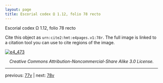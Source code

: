 ```yaml
---
layout: page
title: Escorial codex Ω 1.12, folio 78 recto
---
```


Escorial codex Ω 1.12, folio 78 recto

Cite this object as `urn:cite2:hmt:e4pages.v1:78r`.  The full image is linked to a citation tool you can use to cite regions of the image.

[![e4_473](http://www.homermultitext.org/iipsrv?IIIF=/project/homer/pyramidal/deepzoom/hmt/e4img/2017a/e4_473.tif/full/800,/0/default.jpg)](http://www.homermultitext.org/ict2/?urn=urn:cite2:hmt:e4img.2017a:e4_473) 

<p style="text-align: center; font-style: italic;">Creative Commons Attribution-Noncommercial-Share Alike 3.0 License.</p>

---

previous: [77v](../77v/) | next: [78v](../78v/)